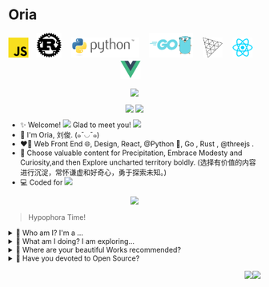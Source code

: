 <h1>Oria</h1>

<p align="center">
  <a href="https://developer.mozilla.org/en-US/docs/Web/javascript" target="_blank"><img src="img/js.svg" alt="js" height="40"></a>&nbsp;&nbsp;&nbsp;
  <a href="https://www.rust-lang.org/" target="_blank"><img src="img/rust.svg" alt="Rust" height="50"></a> &nbsp;&nbsp;&nbsp;
  <a href="https://python.org" target="_blank"><img src="img/python.svg" alt="python" height="40"></a> &nbsp;&nbsp;&nbsp;
  <a href="https://go.dev" target="_blank"><img src="img/go.png" alt="Go" height="50"></a> &nbsp;&nbsp;&nbsp;
  <a href="https://threejs.org/" target="_blank"><img src="img/threejs.png" alt="threejs" height="40"/></a> &nbsp;&nbsp;&nbsp;
  <a href="https://reactjs.org/" target="_blank"><img src="img/reactjs.svg" alt="reactjs" height="40"/></a>  &nbsp;&nbsp;&nbsp;
  <a href="https://vuejs.org/" target="_blank"><img src="img/vuejs.svg" alt="vuejs" height="40"/></a> &nbsp;&nbsp;&nbsp;
</p>

<p align="center">
  <img align="center" src="https://github-readme-stats.vercel.app/api?username=orria&count_private=true&show_icons=true&include_all_commits=true&hide_border=true&hide_title=true" width="45%"/>
</p>
  
<p align="center">
  <img align="center" src="https://github-readme-stats.vercel.app/api/wakatime?username=bingo&layout=compact&hide_title=true&hide_border=true&langs_count=7&hide=Markdown,JSON,YAML,Gitignore%20file,XML,Toml,Git%20Config" width="55%" />

  <img align="center" src="https://github-readme-stats.vercel.app/api/top-langs/?username=orria&langs_count=10&hide_title=true&hide_border=true&layout=compact&hide=GLSL" width="39%" />
</p>

- ✨ Welcome! <img src="https://emojis.slackmojis.com/emojis/images/1613285697/12806/meow_attention.png?1613285697" width="30"/> Glad to meet you! <img src="https://emojis.slackmojis.com/emojis/images/1492722354/2080/love.gif?1492722354" width="30"/>
- 🌱 I'm Oria, 刘俊. (๑¯◡¯๑)
- ❤️‍🔥 Web Front End 🌐, Design, React, @Python 🐍, Go , Rust , @threejs .
- 💭 Choose valuable content for Precipitation, Embrace Modesty and Curiosity,and then Explore uncharted territory boldly. (选择有价值的内容进行沉淀，常怀谦虚和好奇心，勇于探索未知。)
- 💻 Coded for <img src="https://wakatime.com/badge/user/86cbdefc-fb69-4fd8-a1de-11289c6386aa.svg"/>

<p align="center">
  <img src="./img/aurora.jpg">
</p>

> Hypophora Time!

<details>
<summary>🌷 Who am I? I'm a ...</summary>
· Front end developer on <a href="https://react.dev">React</a>.
</details>

<details>
<summary>🍓 What am I doing? I am exploring...</summary>
· UI/UX Design
· Web 3D
· Data Visualization.
</details>

<details>
<summary>🍧 Where are your beautiful Works recommended?</summary>
1. <a href="https://github.com/AwesomeFrontEnd/Getting_Started_with_Node.js"><img src="https://ghrm.vercel.app/api/pin/?username=AwesomeFrontEnd&repo=Node.js-Tour" /></a>
</details>

<details>
<summary>🪻 Have you devoted to Open Source? </summary>
<p>Sure! The following are my engagements: ...</p>
<ol>
  <li>MDN Web Docs - MDN 中文文档翻译
    <br/>
    Repo: <a href="https://github.com/mdn/translated-content">https://github.com/mdn/translated-content</a>
    <br/>
    CSS排版 - 网格: <a href="https://developer.mozilla.org/zh-CN/docs/Learn/CSS/CSS_layout/Grids">https://developer.mozilla.org/zh-CN/docs/Learn/CSS/CSS_layout/Grids</a>
  </li>
  <li>React Doc</li>
  <li>Three.js 中文文档翻译
  <br/>
  Repo: <a href="https://github.com/threejs">https://github.com/threejs</a></li>
</ol>
</details>

<br />



<img align="right" src="https://komarev.com/ghpvc/?username=orria&label=Profile%20views&color=0e75b6&style=flat-square">
<img align="right" src="https://img.shields.io/github/stars/orria?color=pink&style=flat-square">
